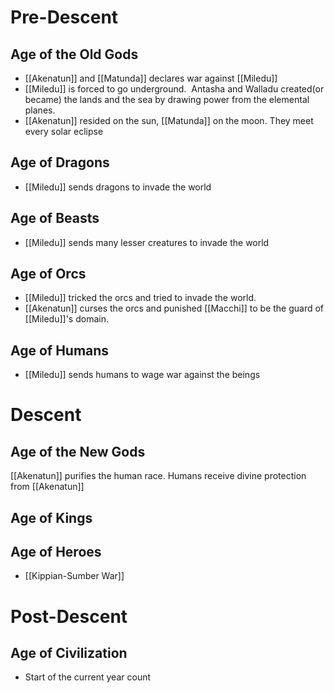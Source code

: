 # Pre-Descent
## Age of the Old Gods 
- [[Akenatun]] and [[Matunda]] declares war against [[Miledu]]
- [[Miledu]] is forced to go underground.  Antasha and Walladu created(or became) the lands and the sea by drawing power from the elemental planes.
- [[Akenatun]] resided on the sun, [[Matunda]] on the moon. They meet every solar eclipse
## Age of Dragons
- [[Miledu]] sends dragons to invade the world
## Age of Beasts
- [[Miledu]] sends many lesser creatures to invade the world
## Age of Orcs
- [[Miledu]] tricked the orcs and tried to invade the world.
- [[Akenatun]] curses the orcs and punished [[Macchi]] to be the guard of [[Miledu]]'s domain.
## Age of Humans
- [[Miledu]] sends humans to wage war against the beings
# Descent
## Age of the New Gods 
[[Akenatun]] purifies the human race. Humans receive divine protection from [[Akenatun]]
## Age of Kings
## Age of Heroes
- [[Kippian-Sumber War]]
# Post-Descent
## Age of Civilization
- Start of the current year count